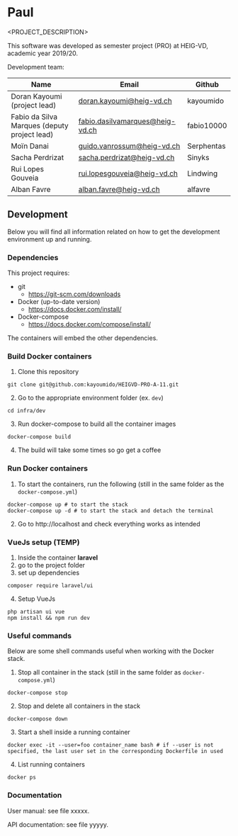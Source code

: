 # Paul

<PROJECT_DESCRIPTION>

This software was developed as semester project (PRO) at HEIG-VD,
academic year 2019/20.

Development team:

| Name                                         | Email                           | Github     |
|----------------------------------------------|---------------------------------|------------|
| Doran Kayoumi (project lead)                 | doran.kayoumi@heig-vd.ch        | kayoumido  |
| Fabio da Silva Marques (deputy project lead) | fabio.dasilvamarques@heig-vd.ch | fabio10000 |
| Moïn Danai                                   | guido.vanrossum@heig-vd.ch      | Serphentas |
| Sacha Perdrizat                              | sacha.perdrizat@heig-vd.ch      | Sinyks     |
| Rui Lopes Gouveia                            | rui.lopesgouveia@heig-vd.ch     | Lindwing   |
| Alban Favre                                  | alban.favre@heig-vd.ch          | alfavre    |

## **Development**

Below you will find all information related on how to get the development environment up and running.

### Dependencies

This project requires:

- git
  - https://git-scm.com/downloads
- Docker (up-to-date version)
  - https://docs.docker.com/install/
- Docker-compose
  - https://docs.docker.com/compose/install/

The containers will embed the other dependencies.

### Build Docker containers

1. Clone this repository
```
git clone git@github.com:kayoumido/HEIGVD-PRO-A-11.git
```

2. Go to the appropriate environment folder (ex. ``dev``)
```
cd infra/dev
```
3. Run docker-compose to build all the container images
```
docker-compose build
```
4. The build will take some times so go get a coffee

### Run Docker containers

1. To start the containers, run the following (still in the same folder as the `docker-compose.yml`)

```
docker-compose up # to start the stack
docker-compose up -d # to start the stack and detach the terminal
```

2. Go to http://localhost and check everything works as intended

### VueJs setup (TEMP)

1. Inside the container __laravel__
2. go to the project folder
3. set up dependencies
```
composer require laravel/ui
```
4. Setup VueJs
```
php artisan ui vue
npm install && npm run dev
```

### Useful commands

Below are some shell commands useful when working with the Docker stack.

1. Stop all container in the stack (still in the same folder as `docker-compose.yml`)
```
docker-compose stop
```
2. Stop and delete all containers in the stack
```
docker-compose down
```
3. Start a shell inside a running container
```
docker exec -it --user=foo container_name bash # if --user is not specified, the last user set in the corresponding Dockerfile in used
```
4. List running containers
```
docker ps
```

### Documentation

User manual: see file xxxxx.

API documentation: see file yyyyy.
